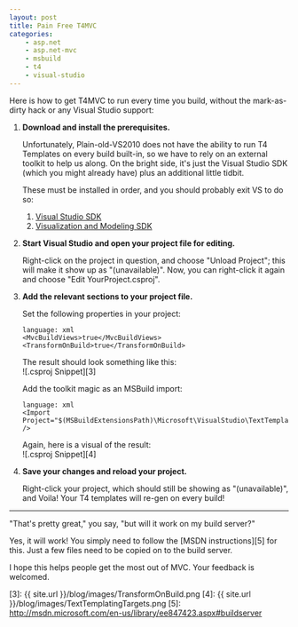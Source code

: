 ```yaml
---
layout: post
title: Pain Free T4MVC
categories:
    - asp.net
    - asp.net-mvc
    - msbuild
    - t4
    - visual-studio
---
```

Here is how to get T4MVC to run every time you build, without the mark-as-dirty hack or any Visual Studio support:

1.  **Download and install the prerequisites.**

    Unfortunately, Plain-old-VS2010 does not have the ability to run T4 Templates on every build built-in, so we have to rely on an external toolkit to help us along.  On the bright side, it's just the Visual Studio SDK (which you might already have) plus an additional little tidbit.

    These must be installed in order, and you should probably exit VS to do so:

    1.  [Visual Studio SDK][1]
    2.  [Visualization and Modeling SDK][2]

2.  **Start Visual Studio and open your project file for editing.**

    Right-click on the project in question, and choose "Unload Project"; this will make it show up as "(unavailable)".  Now, you can right-click it again and choose "Edit YourProject.csproj".

3.  **Add the relevant sections to your project file.**

    Set the following properties in your project:

        language: xml
        <MvcBuildViews>true</MvcBuildViews>
        <TransformOnBuild>true</TransformOnBuild>

    The result should look something like this:  
    ![.csproj Snippet][3]

    Add the toolkit magic as an MSBuild import:

        language: xml
        <Import Project="$(MSBuildExtensionsPath)\Microsoft\VisualStudio\TextTemplating\v10.0\Microsoft.TextTemplating.targets" />

    Again, here is a visual of the result:  
    ![.csproj Snippet][4]

4.  **Save your changes and reload your project.**

    Right-click your project, which should still be showing as "(unavailable)", and Voila!  Your T4 templates will re-gen on every build!

-------------

"That's pretty great," you say, "but will it work on my build server?"

Yes, it will work!  You simply need to follow the [MSDN instructions][5] for this.  Just a few files need to be copied on to the build server.

I hope this helps people get the most out of MVC.  Your feedback is welcomed.

[1]: http://go.microsoft.com/fwlink/?LinkID=186904
[2]: http://www.microsoft.com/downloads/details.aspx?FamilyID=0def949d-2933-49c3-ac50-e884e0ff08a7
[3]: {{ site.url }}/blog/images/TransformOnBuild.png
[4]: {{ site.url }}/blog/images/TextTemplatingTargets.png
[5]: http://msdn.microsoft.com/en-us/library/ee847423.aspx#buildserver

